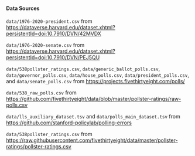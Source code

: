 #### Data Sources

`data/1976-2020-president.csv` from https://dataverse.harvard.edu/dataset.xhtml?persistentId=doi:10.7910/DVN/42MVDX

`data/1976-2020-senate.csv` from https://dataverse.harvard.edu/dataset.xhtml?persistentId=doi:10.7910/DVN/PEJ5QU

`data/538pollster_ratings.csv`, `data/generic_ballot_polls.csv`, `data/governor_polls.csv`, `data/house_polls.csv`, `data/president_polls.csv`, and `data/senate_polls.csv` from https://projects.fivethirtyeight.com/polls/

`data/538_raw_polls.csv` from https://github.com/fivethirtyeight/data/blob/master/pollster-ratings/raw-polls.csv

`data/lls_auxiliary_dataset.tsv` and `data/polls_main_dataset.tsv` from https://github.com/stanford-policylab/polling-errors

`data/538pollster_ratings.csv` from https://raw.githubusercontent.com/fivethirtyeight/data/master/pollster-ratings/pollster-ratings.csv
